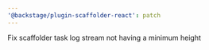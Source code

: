 ```yaml
---
'@backstage/plugin-scaffolder-react': patch
---
```


Fix scaffolder task log stream not having a minimum height
